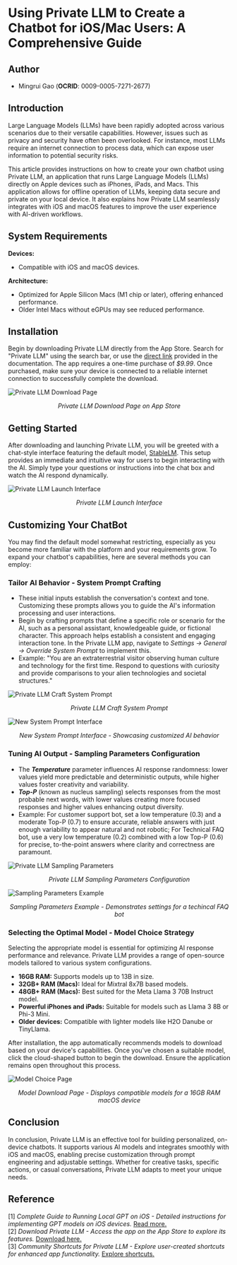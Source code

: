 # Using Private LLM to Create a Chatbot for iOS/Mac Users: A Comprehensive Guide

## Author
* Mingrui Gao (**OCRID**: 0009-0005-7271-2677)

## Introduction
Large Language Models (LLMs) have been rapidly adopted across various scenarios due to their versatile capabilities. However, issues such as privacy and security have often been overlooked. For instance, most LLMs require an internet connection to process data, which can expose user information to potential security risks.

This article provides instructions on how to create your own chatbot using Private LLM, an application that runs Large Language Models (LLMs) directly on Apple devices such as iPhones, iPads, and Macs. This application allows for offline operation of LLMs, keeping data secure and private on your local device. It also explains how Private LLM seamlessly integrates with iOS and macOS features to improve the user experience with AI-driven workflows.

## System Requirements
**Devices:**
- Compatible with iOS and macOS devices.

**Architecture:**
- Optimized for Apple Silicon Macs (M1 chip or later), offering enhanced performance.
- Older Intel Macs without eGPUs may see reduced performance.

## Installation
Begin by downloading Private LLM directly from the App Store. Search for "Private LLM" using the search bar, or use the [direct link](https://apps.apple.com/us/app/private-llm-local-ai-chatbot/id6448106860) provided in the documentation. The app requires a one-time purchase of *$9.99*. Once purchased, make sure your device is connected to a reliable internet connection to successfully complete the download.

![Private LLM Download Page](privatellm-app-store-purchase.png)
<div align="center"><i>Private LLM Download Page on App Store</i></div>


## Getting Started
After downloading and launching Private LLM, you will be greeted with a chat-style interface featuring the default model, [StableLM](https://stability.ai/news/stablelm-zephyr-3b-stability-llm). This setup provides an immediate and intuitive way for users to begin interacting with the AI. Simply type your questions or instructions into the chat box and watch the AI respond dynamically.

![Private LLM Launch Interface](privatellm-launchepage.png)
<div align="center"><i>Private LLM Launch Interface</i></div>


## Customizing Your ChatBot
You may find the default model somewhat restricting, especially as you become more familiar with the platform and your requirements grow. To expand your chatbot's capabilities, here are several methods you can employ:

### Tailor AI Behavior - System Prompt Crafting
- These initial inputs establish the conversation's context and tone. Customizing these prompts allows you to guide the AI's information processing and user interactions.
- Begin by crafting prompts that define a specific role or scenario for the AI, such as a personal assistant, knowledgeable guide, or fictional character. This approach helps establish a consistent and engaging interaction tone. In the Private LLM app, navigate to *Settings -> General -> Override System Prompt* to implement this.
- Example: "You are an extraterrestrial visitor observing human culture and technology for the first time. Respond to questions with curiosity and provide comparisons to your alien technologies and societal structures."

![Private LLM Craft System Prompt](privatellm-system-prompt.png)
<div align="center"><i>Private LLM Craft System Prompt</i></div>

![New System Prompt Interface](privatellm-new-sys-prompt.png)
<div align="center"><i>New System Prompt Interface - Showcasing customized AI behavior</i></div>


### Tuning AI Output - Sampling Parameters Configuration
- The ***Temperature*** parameter influences AI response randomness: lower values yield more predictable and deterministic outputs, while higher values foster creativity and variability.
- ***Top-P*** (known as nucleus sampling) selects responses from the most probable next words, with lower values creating more focused responses and higher values enhancing output diversity.
- Example: For customer support bot, set a low temperature (0.3) and a moderate Top-P (0.7) to ensure accurate, reliable answers with just enough variability to appear natural and not robotic; For Technical FAQ bot, use a very low temperature (0.2) combined with a low Top-P (0.6) for precise, to-the-point answers where clarity and correctness are paramount.

![Private LLM Sampling Parameters](privatellm-sampling-parameters.png)
<div align="center"><i>Private LLM Sampling Parameters Configuration</i></div>

![Sampling Parameters Example](privatellm-sampling-params-example.png)
<div align="center"><i>Sampling Parameters Example - Demonstrates settings for a techincal FAQ bot</i></div>


### Selecting the Optimal Model - Model Choice Strategy

Selecting the appropriate model is essential for optimizing AI response performance and relevance. Private LLM provides a range of open-source models tailored to various system configurations.
- **16GB RAM:** Supports models up to 13B in size.
- **32GB+ RAM (Macs):** Ideal for Mixtral 8x7B based models.
- **48GB+ RAM (Macs):** Best suited for the Meta Llama 3 70B Instruct model.
- **Powerful iPhones and iPads:** Suitable for models such as Llama 3 8B or Phi-3 Mini.
- **Older devices:** Compatible with lighter models like H2O Danube or TinyLlama.
  
After installation, the app automatically recommends models to download based on your device's capabilities. Once you've chosen a suitable model, click the cloud-shaped button to begin the download. Ensure the application remains open throughout this process.

![Model Choice Page](privatellm-download-model.png)
<div align="center"><i>Model Download Page - Displays compatible models for a 16GB RAM macOS device</i></div>



## Conclusion
In conclusion, Private LLM is an effective tool for building personalized, on-device chatbots. It supports various AI models and integrates smoothly with iOS and macOS, enabling precise customization through prompt engineering and adjustable settings. Whether for creative tasks, specific actions, or casual conversations, Private LLM adapts to meet your unique needs.

## Reference
[1] *Complete Guide to Running Local GPT on iOS - Detailed instructions for implementing GPT models on iOS devices.* [Read more.](https://privatellm.app/blog/run-local-gpt-on-ios-complete-guide) <br>
[2] *Download Private LLM - Access the app on the App Store to explore its features.* [Download here.](https://apps.apple.com/us/app/private-llm-local-ai-chatbot/id6448106860)<br>
[3] *Community Shortcuts for Private LLM - Explore user-created shortcuts for enhanced app functionality.* [Explore shortcuts.](https://privatellm.app/en/community-shortcuts)